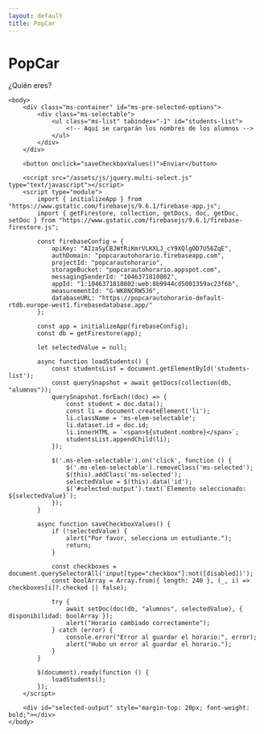 ```yaml
---
layout: default
title: PopCar
---
```


# PopCar
¿Quién eres?

<div lang="es">
    <head>
        <meta charset="UTF-8">
        <meta name="viewport" content="width=device-width, initial-scale=1.0">
        <title>PopCar</title>
        <link href="/assets/css/multi-select.css" media="screen" rel="stylesheet" type="text/css">
        <script src="https://code.jquery.com/jquery-3.6.0.min.js"></script>
        <script type="module" src="https://www.gstatic.com/firebasejs/9.6.1/firebase-app.js"></script>
        <script type="module" src="https://www.gstatic.com/firebasejs/9.6.1/firebase-firestore.js"></script>
    </head>

    <body>
        <div class="ms-container" id="ms-pre-selected-options">
            <div class="ms-selectable">
                <ul class="ms-list" tabindex="-1" id="students-list">
                    <!-- Aquí se cargarán los nombres de los alumnos -->
                </ul>
            </div>
        </div>
        
        <button onclick="saveCheckboxValues()">Enviar</button>

        <script src="/assets/js/jquery.multi-select.js" type="text/javascript"></script>
        <script type="module">
            import { initializeApp } from "https://www.gstatic.com/firebasejs/9.6.1/firebase-app.js";
            import { getFirestore, collection, getDocs, doc, getDoc, setDoc } from "https://www.gstatic.com/firebasejs/9.6.1/firebase-firestore.js";

            const firebaseConfig = {
                apiKey: "AIzaSyCBJWfRiKmrVLKXLJ_cY9XQlg0D7U56ZqE",
                authDomain: "popcarautohorario.firebaseapp.com",
                projectId: "popcarautohorario",
                storageBucket: "popcarautohorario.appspot.com",
                messagingSenderId: "1046371810802",
                appId: "1:1046371810802:web:8b9944cd5001359ac23f6b",
                measurementId: "G-WK8NCRW5J6",
                databaseURL: "https://popcarautohorario-default-rtdb.europe-west1.firebasedatabase.app/"
            };

            const app = initializeApp(firebaseConfig);
            const db = getFirestore(app);

            let selectedValue = null;

            async function loadStudents() {
                const studentsList = document.getElementById('students-list');
                const querySnapshot = await getDocs(collection(db, "alumnos"));
                querySnapshot.forEach((doc) => {
                    const student = doc.data();
                    const li = document.createElement('li');
                    li.className = 'ms-elem-selectable';
                    li.dataset.id = doc.id;
                    li.innerHTML = `<span>${student.nombre}</span>`;
                    studentsList.appendChild(li);
                });

                $('.ms-elem-selectable').on('click', function () {
                    $('.ms-elem-selectable').removeClass('ms-selected');
                    $(this).addClass('ms-selected');
                    selectedValue = $(this).data('id');
                    $('#selected-output').text(`Elemento seleccionado: ${selectedValue}`);
                });
            }

            async function saveCheckboxValues() {
                if (!selectedValue) {
                    alert("Por favor, selecciona un estudiante.");
                    return;
                }

                const checkboxes = document.querySelectorAll('input[type="checkbox"]:not([disabled])');
                const boolArray = Array.from({ length: 240 }, (_, i) => checkboxes[i]?.checked || false);

                try {
                    await setDoc(doc(db, "alumnos", selectedValue), { disponibilidad: boolArray });
                    alert("Horario cambiado correctamente");
                } catch (error) {
                    console.error("Error al guardar el horario:", error);
                    alert("Hubo un error al guardar el horario.");
                }
            }

            $(document).ready(function () {
                loadStudents();
            });
        </script>

        <div id="selected-output" style="margin-top: 20px; font-weight: bold;"></div>
    </body>
</div>
